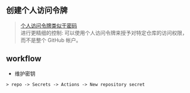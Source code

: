 ## 创建个人访问令牌

> [个人访问令牌类似于密码](https://docs.github.com/cn/authentication/keeping-your-account-and-data-secure/creating-a-personal-access-token) <br />
> 进行更精细的控制: 可以使用个人访问令牌来授予对特定仓库的访问权限，而不是整个 GitHub 帐户。

## workflow

- 维护密钥

```
> repo -> Secrets -> Actions -> New repository secret
```
